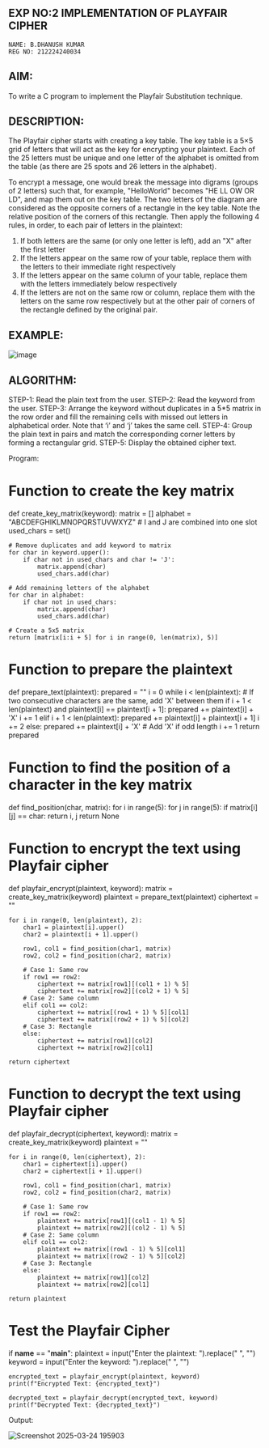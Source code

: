 ## EXP NO:2 IMPLEMENTATION OF PLAYFAIR CIPHER

```
NAME: B.DHANUSH KUMAR
REG NO: 212224240034
```

 

## AIM:
 

 

To write a C program to implement the Playfair Substitution technique.

## DESCRIPTION:

The Playfair cipher starts with creating a key table. The key table is a 5×5 grid of letters that will act as the key for encrypting your plaintext. Each of the 25 letters must be unique and one letter of the alphabet is omitted from the table (as there are 25 spots and 26 letters in the alphabet).

To encrypt a message, one would break the message into digrams (groups of 2 letters) such that, for example, "HelloWorld" becomes "HE LL OW OR LD", and map them out on the key table. The two letters of the diagram are considered as the opposite corners of a rectangle in the key table. Note the relative position of the corners of this rectangle. Then apply the following 4 rules, in order, to each pair of letters in the plaintext:
1.	If both letters are the same (or only one letter is left), add an "X" after the first letter
2.	If the letters appear on the same row of your table, replace them with the letters to their immediate right respectively
3.	If the letters appear on the same column of your table, replace them with the letters immediately below respectively
4.	If the letters are not on the same row or column, replace them with the letters on the same row respectively but at the other pair of corners of the rectangle defined by the original pair.
## EXAMPLE:
![image](https://github.com/Hemamanigandan/EX-NO-2-/assets/149653568/e6858d4f-b122-42ba-acdb-db18ec2e9675)

 

## ALGORITHM:

STEP-1: Read the plain text from the user.
STEP-2: Read the keyword from the user.
STEP-3: Arrange the keyword without duplicates in a 5*5 matrix in the row order and fill the remaining cells with missed out letters in alphabetical order. Note that ‘i’ and ‘j’ takes the same cell.
STEP-4: Group the plain text in pairs and match the corresponding corner letters by forming a rectangular grid.
STEP-5: Display the obtained cipher text.




Program:

# Function to create the key matrix
def create_key_matrix(keyword):
    matrix = []
    alphabet = "ABCDEFGHIKLMNOPQRSTUVWXYZ"  # I and J are combined into one slot
    used_chars = set()

    # Remove duplicates and add keyword to matrix
    for char in keyword.upper():
        if char not in used_chars and char != 'J':
            matrix.append(char)
            used_chars.add(char)

    # Add remaining letters of the alphabet
    for char in alphabet:
        if char not in used_chars:
            matrix.append(char)
            used_chars.add(char)

    # Create a 5x5 matrix
    return [matrix[i:i + 5] for i in range(0, len(matrix), 5)]

# Function to prepare the plaintext
def prepare_text(plaintext):
    prepared = ""
    i = 0
    while i < len(plaintext):
        # If two consecutive characters are the same, add 'X' between them
        if i + 1 < len(plaintext) and plaintext[i] == plaintext[i + 1]:
            prepared += plaintext[i] + 'X'
            i += 1
        elif i + 1 < len(plaintext):
            prepared += plaintext[i] + plaintext[i + 1]
            i += 2
        else:
            prepared += plaintext[i] + 'X'  # Add 'X' if odd length
            i += 1
    return prepared

# Function to find the position of a character in the key matrix
def find_position(char, matrix):
    for i in range(5):
        for j in range(5):
            if matrix[i][j] == char:
                return i, j
    return None

# Function to encrypt the text using Playfair cipher
def playfair_encrypt(plaintext, keyword):
    matrix = create_key_matrix(keyword)
    plaintext = prepare_text(plaintext)
    ciphertext = ""

    for i in range(0, len(plaintext), 2):
        char1 = plaintext[i].upper()
        char2 = plaintext[i + 1].upper()

        row1, col1 = find_position(char1, matrix)
        row2, col2 = find_position(char2, matrix)

        # Case 1: Same row
        if row1 == row2:
            ciphertext += matrix[row1][(col1 + 1) % 5]
            ciphertext += matrix[row2][(col2 + 1) % 5]
        # Case 2: Same column
        elif col1 == col2:
            ciphertext += matrix[(row1 + 1) % 5][col1]
            ciphertext += matrix[(row2 + 1) % 5][col2]
        # Case 3: Rectangle
        else:
            ciphertext += matrix[row1][col2]
            ciphertext += matrix[row2][col1]

    return ciphertext

# Function to decrypt the text using Playfair cipher
def playfair_decrypt(ciphertext, keyword):
    matrix = create_key_matrix(keyword)
    plaintext = ""

    for i in range(0, len(ciphertext), 2):
        char1 = ciphertext[i].upper()
        char2 = ciphertext[i + 1].upper()

        row1, col1 = find_position(char1, matrix)
        row2, col2 = find_position(char2, matrix)

        # Case 1: Same row
        if row1 == row2:
            plaintext += matrix[row1][(col1 - 1) % 5]
            plaintext += matrix[row2][(col2 - 1) % 5]
        # Case 2: Same column
        elif col1 == col2:
            plaintext += matrix[(row1 - 1) % 5][col1]
            plaintext += matrix[(row2 - 1) % 5][col2]
        # Case 3: Rectangle
        else:
            plaintext += matrix[row1][col2]
            plaintext += matrix[row2][col1]

    return plaintext

# Test the Playfair Cipher
if __name__ == "__main__":
    plaintext = input("Enter the plaintext: ").replace(" ", "")
    keyword = input("Enter the keyword: ").replace(" ", "")
    
    encrypted_text = playfair_encrypt(plaintext, keyword)
    print(f"Encrypted Text: {encrypted_text}")
    
    decrypted_text = playfair_decrypt(encrypted_text, keyword)
    print(f"Decrypted Text: {decrypted_text}")








Output:


![Screenshot 2025-03-24 195903](https://github.com/user-attachments/assets/4669f4ea-bddc-47c4-93ac-bc4e2c231ccc)

